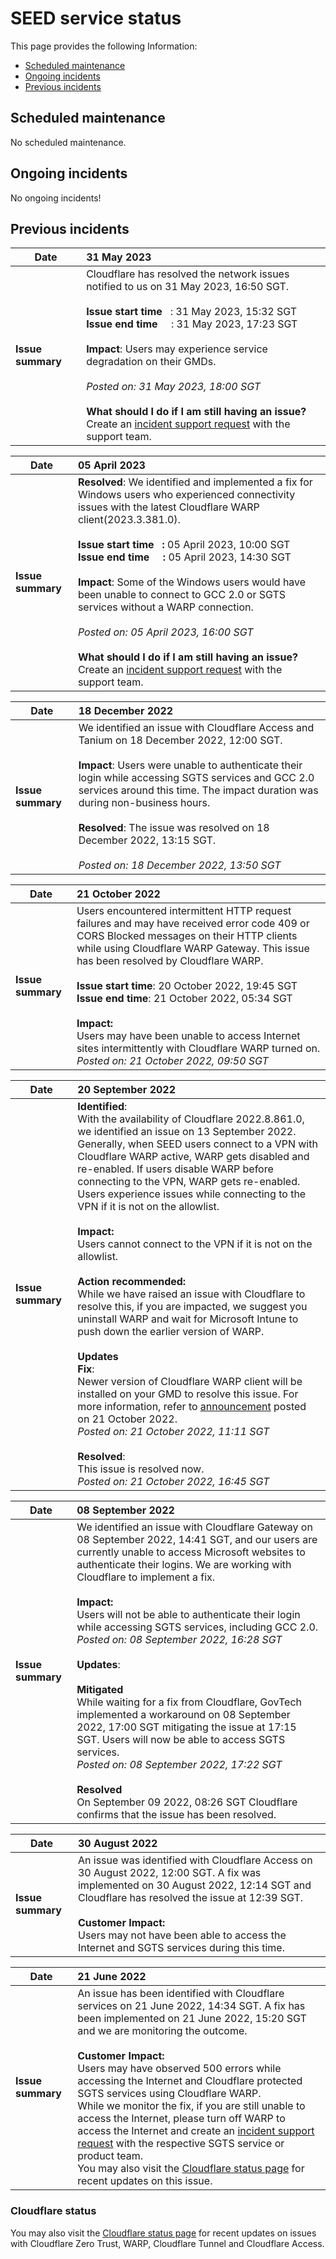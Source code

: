 # SEED service status

This page provides the following Information:
- [Scheduled maintenance](#scheduled-maintenance)
- [Ongoing incidents](#ongoing-incidents)
- [Previous incidents](#previous-incidents)

## Scheduled maintenance

No scheduled maintenance.

<!--
| Date | 01 Jun 2023 |
| ------------- |:-------------|
| Issue summary| We will be performing a scheduled patching and upgrade of our SEED servers on 01 Jun 2023.<br><br>**Start time** : 01 Jun 2023, 21:00 SGT<br>**End time**&nbsp;&nbsp;&nbsp;: 01 Jun 2023, 22:00 SGT<br><br>**Impact**<br>- There should be no impact on browsing websites through Cloudflare Gateway.<br>- Users may not be able to access SGTS and GCC 2.0 applications protected by SEED during the maintenance activity.<br><br>**Action required**<br>- After the deployment, check if you can access the SGTS and GCC 2.0 applications protected by SEED.<br>- If you have issues accessing the applications, please create an [incident support request](https://go.gov.sg/seed-techpass-support).|
-->


## Ongoing incidents

No ongoing incidents!
<!--
| Date | 31 May 2023 |
| ------------- |:-------------|
| **Issue summary** | Cloudflare has notified us of network issues on 31 May 2023, 16:50 SGT. <br><br>**Impact**: Users may experience service degradation on their GMDs. More information available https://www.cloudflarestatus.com/incidents/28lv1y81cvh9. <br><br>**For more assistance**: Create an [incident support request](https://go.gov.sg/seed-techpass-support).
-->

## Previous incidents

| Date | 31 May 2023 |
| ------------- |:-------------|
| **Issue summary** | Cloudflare has resolved the network issues notified to us on 31 May 2023, 16:50 SGT. <br><br>**Issue start time**&nbsp;&nbsp;**&nbsp;**: 31 May 2023, 15:32 SGT<br>**Issue end time**&nbsp;&nbsp;**&nbsp;&nbsp;&nbsp;**:&nbsp;31 May 2023, 17:23 SGT<br><br>**Impact**: Users may experience service degradation on their GMDs. <br><br>*Posted on: 31 May 2023, 18:00 SGT*<br><br><b>What should I do if I am still having an issue?</b><br>Create an [incident support request](https://go.gov.sg/seed-techpass-support) with the support team. |


| Date | 05 April 2023 |
| ------------- |:-------------|
| **Issue summary** | **Resolved**: We identified and implemented a fix for Windows users who experienced connectivity issues with the latest Cloudflare WARP client(2023.3.381.0). <br><br>**Issue start time**&nbsp;&nbsp;**&nbsp;:** 05 April 2023, 10:00 SGT<br>**Issue end time**&nbsp;&nbsp;**&nbsp;&nbsp;&nbsp;:**&nbsp;05 April 2023, 14:30 SGT<br><br>**Impact**: Some of the Windows users would have been unable to connect to GCC 2.0 or SGTS services without a WARP connection.<br><br>*Posted on: 05 April 2023, 16:00 SGT*<br><br><b>What should I do if I am still having an issue?</b><br>Create an [incident support request](https://go.gov.sg/seed-techpass-support) with the support team. |

| Date | 18 December 2022 |
| ------------- |:-------------|
| **Issue summary** | We identified an issue with Cloudflare Access and Tanium on 18 December 2022, 12:00 SGT. <br><br>**Impact**: Users were unable to authenticate their login while accessing SGTS services and GCC 2.0 services around this time. The impact duration was during non-business hours.<br><br>**Resolved**: The issue was resolved on 18 December 2022, 13:15 SGT. <br><br>*Posted on: 18 December 2022, 13:50 SGT*



| Date | 21 October 2022 |
| ------------- |:-------------|
|**Issue summary** | Users encountered intermittent HTTP request failures and may have received error code 409 or CORS Blocked messages on their HTTP clients while using Cloudflare WARP Gateway. This issue has been resolved by Cloudflare WARP.<br><br>**Issue start time**: 20 October 2022, 19:45 SGT<br>**Issue end time**: 21 October 2022, 05:34 SGT<br><br>**Impact:**<br> Users may have been unable to access Internet sites intermittently with Cloudflare WARP turned on.<br>*Posted on: 21 October 2022, 09:50 SGT* |

| Date | 20 September 2022 |
| ------------- |:-------------|
| **Issue summary** | **Identified**:<br>With the availability of Cloudflare 2022.8.861.0, we identified an issue on 13 September 2022.<br>Generally, when SEED users connect to a VPN with Cloudflare WARP active, WARP gets disabled and re-enabled. If users disable WARP before connecting to the VPN, WARP gets re-enabled.<br>Users experience issues while connecting to the VPN if it is not on the allowlist.<br><br>**Impact:**<br>Users cannot connect to the VPN if it is not on the allowlist.<br><br>**Action recommended:**<br>While we have raised an issue with Cloudflare to resolve this, if you are impacted, we suggest you uninstall WARP and wait for Microsoft Intune to push down the earlier version of WARP.<br><br>**Updates**<br>**Fix**:<br>Newer version of Cloudflare WARP client will be installed on your GMD to resolve this issue. For more information, refer to [announcement](https://docs.developer.tech.gov.sg/docs/security-suite-for-engineering-endpoint-devices/announcements) posted on 21 October 2022.<br>*Posted on: 21 October 2022, 11:11 SGT*<br><br>**Resolved**:<br> This issue is resolved now.<br>*Posted on: 21 October 2022, 16:45 SGT*|

| Date | 08 September 2022 |
| ------------- |:-------------|
|**Issue summary** | We identified an issue with Cloudflare Gateway on 08 September 2022, 14:41 SGT, and our users are currently unable to access Microsoft websites to authenticate their logins. We are working with Cloudflare to implement a fix.<br><br>**Impact:**<br>Users will not be able to authenticate their login while accessing SGTS services, including GCC 2.0.<br>*Posted on: 08 September 2022, 16:28 SGT*<br><br>**Updates**:<br><br>**Mitigated**<br> While waiting for a fix from Cloudflare, GovTech implemented a workaround on 08 September 2022, 17:00 SGT mitigating the issue at 17:15 SGT. Users will now be able to access SGTS services.<br>*Posted on: 08 September 2022, 17:22 SGT*<br><br>**Resolved** <br>On September 09 2022, 08:26 SGT Cloudflare confirms that the issue has been resolved. |

| Date| 30 August 2022|
| ------------- |:-------------|
|**Issue summary** | An issue was identified with Cloudflare Access on 30 August 2022, 12:00 SGT. A fix was implemented on 30 August 2022, 12:14 SGT and Cloudflare has resolved the issue at 12:39 SGT.<br><br>**Customer Impact:**<br>Users may not have been able to access the Internet and SGTS services during this time.|

| Date| 21 June 2022|
| ------------- |:-------------|
|**Issue summary** | An issue has been identified with Cloudflare services on 21 June 2022, 14:34 SGT. A fix has been implemented on 21 June 2022, 15:20 SGT and we are monitoring the outcome.<br><br>**Customer Impact:**<br> Users may have observed 500 errors while accessing the Internet and Cloudflare protected SGTS services using Cloudflare WARP.<br>While we monitor the fix, if you are still unable to access the Internet, please turn off WARP to access the Internet and create an [incident support request](raise-an-incident-support-request) with the respective SGTS service or product team.<br>You may also visit the [Cloudflare status page](https://www.Cloudflarestatus.com/) for recent updates on this issue.|

### Cloudflare status

You may also visit the [Cloudflare status page](https://www.Cloudflarestatus.com/) for recent updates on issues with Cloudflare Zero Trust, WARP, Cloudflare Tunnel and Cloudflare Access.
